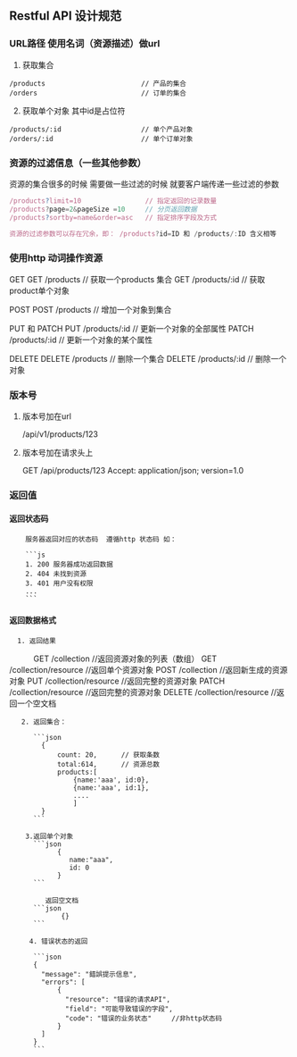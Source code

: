 ## Restful API 设计规范

### URL路径 使用名词（资源描述）做url
    
   1. 获取集合
    
    /products                        // 产品的集合
    /orders                          // 订单的集合
    
   2. 获取单个对象 其中id是占位符

    /products/:id                    // 单个产品对象
    /orders/:id                      // 单个订单对象


### 资源的过滤信息（一些其他参数）
   资源的集合很多的时候 需要做一些过滤的时候 就要客户端传递一些过滤的参数

   ```js
   /products?limit=10                // 指定返回的记录数量
   /products?page=2&pageSize =10     // 分页返回数据
   /products?sortby=name&order=asc   // 指定排序字段及方式

   资源的过滤参数可以存在冗余，即： /products?id=ID 和 /products/:ID 含义相等
   ```
### 使用http 动词操作资源

  GET
  GET	/products			// 获取一个products 集合
  GET	/products/:id		// 获取product单个对象

  POST
  POST /products			// 增加一个对象到集合

  PUT 和 PATCH
  PUT /products/:id		// 更新一个对象的全部属性
  PATCH /products/:id 	// 更新一个对象的某个属性

  DELETE
  DELETE	/products		// 删除一个集合
  DELETE	/products/:id	// 删除一个对象

### 版本号

   1. 版本号加在url

      /api/v1/products/123

   2. 版本号加在请求头上
   
        GET /api/products/123
        Accept: application/json; version=1.0


### 返回值

   #### 返回状态码

        服务器返回对应的状态码  遵循http 状态码 如：

        ```js
        1. 200 服务器成功返回数据
        2. 404 未找到资源
        3. 401 用户没有权限
        ...
        ```

   #### 返回数据格式

      1. 返回结果

            GET /collection					//返回资源对象的列表（数组）
            GET /collection/resource		//返回单个资源对象
            POST /collection				//返回新生成的资源对象
            PUT /collection/resource		//返回完整的资源对象
            PATCH /collection/resource		//返回完整的资源对象
            DELETE /collection/resource		//返回一个空文档

       2. 返回集合：

          ```json
            {
             	count: 20,		// 获取条数
             	total:614,		// 资源总数
             	products:[
                   	{name:'aaa', id:0},
                   	{name:'aaa', id:1},
                   	....
                	]
          	}
          ```

        3.返回单个对象
          ```json
                {
                   name:"aaa",
                   id: 0
                }
          ```

             返回空文档
          ```json
                 {}
          ```

         4. 错误状态的返回

          ```json
          {
          	"message": "錯誤提示信息",
          	"errors": [
          		{
          		  "resource": "错误的请求API",
          		  "field": "可能导致错误的字段",
          		  "code": "错误的业务状态"		//非http状态码
          		}
          	]
          }
          ```
